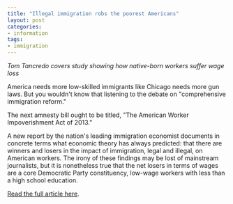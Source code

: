 ```yaml
---
title: "Illegal immigration robs the poorest Americans"
layout: post
categories:
- information
tags:
- immigration
---
```


*Tom Tancredo covers study showing how native-born workers suffer wage loss*

America needs more low-skilled immigrants like Chicago needs more gun laws. But you wouldn't know that listening to the debate on "comprehensive immigration reform."

The next amnesty bill ought to be titled, "The American Worker Impoverishment Act of 2013."

A new report by the nation's leading immigration economist documents in concrete terms what economic theory has always predicted: that there are winners and losers in the impact of immigration, legal and illegal, on American workers. The irony of these findings may be lost of mainstream journalists, but it is nonetheless true that the net losers in terms of wages are a core Democratic Party constituency, low-wage workers with less than a high school education.

[Read the full article here](https://www.wnd.com/2013/04/illegal-immigration-robs-the-poorest-americans/#TiW1IqxE1DVv95Z1.99).
